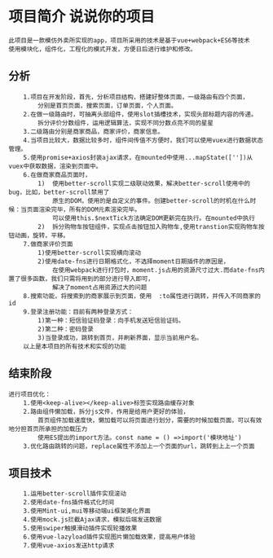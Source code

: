 # 项目简介  说说你的项目
	此项目是一款模仿外卖所实现的app，项目所采用的技术是基于vue+webpack+ES6等技术
	使用模块化，组件化，工程化的模式开发，方便日后进行维护和修改。
## 分析
		1.项目在开发阶段，首先，分析项目结构，搭建好整体页面，一级路由有四个页面，
			分别是首页页面，搜索页面，订单页面，个人页面。
		2.在做一级路由时，可抽离头部组件，使用slot插槽技术，实现头部标题内容的传递。
			拆分评价分数组件，运用逻辑算法，实现不同分数点亮不同的星星	
		3.二级路由分别是商家商品，商家评价，商家信息。
		4.当项目比较大，数据比较多时，组件间传值不方便时，我们可以使用vuex进行数据状态管理。
		5.使用promise+axios封装ajax请求，在mounted中使用...mapState([''])从vuex中获取数据，渲染到页面中。
		6.在做商家商品页面时，
			1)	使用better-scroll实现二级联动效果，解决better-scroll使用中的bug，比如，better-scroll禁用了
				原生的DOM，使用的是自定义的事件。创建better-scroll的时机在什么时候：当页面渲染完毕，所有的DOM元素渲染完毕。
				可以使用this.$nextTick方法确定DOM更新完在执行。在mounted中执行
			2)	拆分购物车按钮组件，实现点击按钮加入购物车,使用transtion实现购物车按钮动画，旋转，平移。	
		7.做商家评价页面
			1)使用better-scroll实现横向滚动
			2)使用date-fns进行日期格式化，不选择moment日期插件的原因是，
				在使用webpack进行打包时，moment.js占用的资源尺寸过大.而date-fns内置了很多函数，我们只需将用到的部分进行导入即可，
				解决了moment占用资源过大的问题
		8.搜索功能，将搜索到的商家展示到页面，使用	:to属性进行跳转，并传入不同商家的id	
		9.登录注册功能：目前有两种登录方式：
			1)第一种：短信验证码登录：向手机发送短信验证码。
			2)第二种：密码登录
			3)当登录成功，跳转到首页，并刷新界面，显示当前用户名。
		以上是本项目的所有技术和实现的功能			

## 结束阶段
	进行项目优化：
		1.使用<keep-alive></keep-alive>标签实现路由缓存对象
		2.路由组件懒加载，拆分js文件，作用是给用户更好的体验，
			首页组件加载速度快，懒加载可以将页面进行划分，需要的时候加载页面，可以有效地分担首页所承担的加载压力
			使用ES提出的import方法。const name = () =>import('模块地址')	
		3.优化路由跳转的问题，replace属性不添加上一个页面的url，跳转到上上一个页面
		
##  项目技术
		1.运用better-scroll插件实现滚动
		2.使用date-fns插件格式化时间
		3.使用Mint-ui,mui等移动端ui框架美化界面
		4.使用mock.js拦截Ajax请求，模拟后端发送数据
		5.使用swiper触摸滑动插件实现轮播效果
		6.使用vue-lazyload插件实现图片懒加载效果，提高用户体验
		7.使用vue-axios发送http请求







